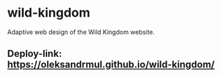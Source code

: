 # wild-kingdom
Adaptive web design of the Wild Kingdom website.

## Deploy-link: https://oleksandrmul.github.io/wild-kingdom/
